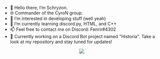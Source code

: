 - 👋 Hello there, I’m Schryzon.
- 🌐 Commander of the CyroN group.
- 👀 I’m interested in developing stuff (well yeah)
- 🌱 I’m currently learning discord.py, HTML, and C++
- 📫 Feel free to contact me on Discord: Fenrir#4302
- 🤖 Currently working on a Discord Bot project named "Historia". Take a look at my repository and stay tuned for updates!

<p align="center">
  <img src="https://cdn.discordapp.com/avatars/877008612021661726/f7766a8ef60ec4c826a3025537a136ee.png?size=256">
</p>

<!---
Schryzon/Schryzon is a ✨ special ✨ repository because its `README.md` (this file) appears on your GitHub profile.
You can click the Preview link to take a look at your changes.
--->
